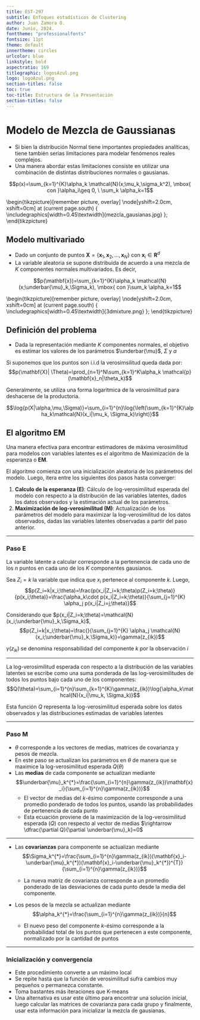 ```yaml
---
title: EST-297
subtitle: Enfoques estadísticos de Clustering
author: Juan Zamora O.
date: Junio, 2024.
fonttheme: "professionalfonts"
fontsize: 11pt
theme: default
innertheme: circles
urlcolor: blue
linkstyle: bold
aspectratio: 169
titlegraphic: logosAzul.png
logo: logoAzul.png
section-titles: false
toc: true
toc-title: Estructura de la Presentación
section-titles: false
---
```



# Modelo de Mezcla de Gaussianas

- Si bien la distribución Normal tiene importantes propiedades analíticas, tiene también serias limitaciones para modelar fenómenos reales complejos.
- Una manera abordar estas limitaciones consiste en utilizar una combinación de distintas distribuciones normales o gausianas.

$$p(x)=\sum_{k=1}^{K}\alpha_k \mathcal{N}(x;\mu_k,\sigma_k^2), \mbox{ con }\alpha_i\geq 0, \ \sum_k \alpha_k=1$$

\begin{tikzpicture}[remember picture, overlay]
\node[yshift=2.0cm, xshift=0cm] at (current page.south) 
{
    \includegraphics[width=0.45\textwidth]{mezcla_gausianas.jpg}
};
\end{tikzpicture} 

## Modelo multivariado

- Dado un conjunto de puntos $\mathbf{X}=\{\mathbf{x}_1,\mathbf{x}_2,\ldots , \mathbf{x}_N\}$ con $\mathbf{x}_i\in\mathbf{R}^d$
- La variable aleatoria se supone distribuida de acuerdo a una mezcla de $K$ componentes normales multivariados. Es decir, 

$$p(\mathbf{x})=\sum_{k=1}^{K}\alpha_k \mathcal{N}(x;\underbar{\mu}_k,\Sigma_k), \mbox{ con }\sum_k \alpha_k=1$$

\begin{tikzpicture}[remember picture, overlay]
\node[yshift=2.0cm, xshift=0cm] at (current page.south) 
{
    \includegraphics[width=0.45\textwidth]{3dmixture.png}
};
\end{tikzpicture} 

## Definición del problema

* Dada la representación mediante $K$ componentes normales, el objetivo es estimar los valores de los parámetros $\underbar{\mu}$, $\Sigma$ y $\alpha$

Si suponemos que los puntos son i.i.d la verosimsilitud queda dada por:
$$p(\mathbf{X}| \Theta)=\prod_{n=1}^N\sum_{k=1}^K\alpha_k \mathcal{p}(\mathbf{x}_n|\theta_k)$$

Generalmente, se utiliza una forma logaritmica de la verosimilitud para deshacerse de la productoria.

$$\log{p(X|\alpha,\mu,\Sigma)}=\sum_{i=1}^{n}\log{\left(\sum_{k=1}^{K}\alpha_k\mathcal{N}(x_i|\mu_k, \Sigma_k)\right)}$$

## El algoritmo EM

Una manera efectiva para encontrar estimadores de máxima verosimilitud para modelos con variables latentes es el algoritmo de Maximización de la esperanza o **EM**.

El algoritmo comienza con una inicialización aleatoria de los parámetros del modelo. Luego, itera entre los siguientes dos pasos hasta converger:

1. **Calculo de la esperanza (E)**: Cálculo de log-verosimilitud esperada del modelo con respecto a la distribución de las variables latentes, dados los datos observados y la estimación actual de los parámetros.
2. **Maximización de log-verosimilitud (M)**: Actualización de los parámetros del modelo para maximizar la log-verosimilitud de los datos observados, dadas las variables latentes observadas a partir del paso anterior.

---

### Paso E

La variable latente a calcular corresponde a la pertenencia de cada uno de los $n$ puntos en cada uno de los $K$ componentes gausianos.

Sea $Z_i=k$ la variable que indica que $x_i$ pertenece al componente $k$.  Luego, $$p(Z_i=k|x_i;\theta)=\frac{p(x_i|Z_i=k;\theta)p(Z_i=k;\theta)}{p(x_i;\theta)}=\frac{\alpha_k\cdot p(x_i|Z_i=k;\theta)}{\sum_{j=1}^{K} \alpha_j p(x_i|Z_i=j;\theta)}$$

Considerando que $p(x_i|Z_i=k;\theta)=\mathcal{N}(x_i;\underbar{\mu}_k,\Sigma_k)$, $$p(Z_i=k|x_i;\theta)=\frac{}{\sum_{j=1}^{K} \alpha_j \mathcal{N}(x_i;\underbar{\mu}_k,\Sigma_k)}=\gamma(z_{ik})$$

$\gamma(z_{ik})$ se denomina responsabilidad del componente $k$ por la observación $i$

---

La log-verosimilitud esperada con respecto a la distribución de las variables latentes se escribe como una suma ponderada de las log-verosimilitudes de todos los puntos bajo cada uno de los componentes:
$$Q(\theta)=\sum_{i=1}^{n}\sum_{k=1}^{K}\gamma(z_{ik})\log{\alpha_k\mathcal{N}(x_i|\mu_k, \Sigma_k)}$$


Esta función $Q$ representa la log-verosimilitud esperada sobre los datos observados y las distribuciones estimadas de variables latentes 

---

### Paso M

- $\theta$ corresponde a los vectores de medias, matrices de covarianza y pesos de mezcla.
- En este paso se actualizan los parámetros en $\theta$ de manera que se maximice la log-verosimilitud esperada $Q(\theta)$ 
- Las **medias** de cada componente se actualizan mediante $$\underbar{\mu}_k^{*}=\frac{\sum_{i=1}^{n}\gamma(z_{ik})\mathbf{x}_i}{\sum_{i=1}^{n}\gamma(z_{ik})}$$
    - El vector de medias del $k$-ésimo componente corresponde a una promedio ponderado de todos los puntos, usando las probabilidades de pertenencia de cada punto
    - Esta ecuación proviene de la maximización de la log-verosimilitud esperada ($Q$) con respecto al vector de medias $\rightarrow \dfrac{\partial Q}{\partial \underbar{\mu}_k}=0$

---

- Las **covarianzas** para componente  se actualizan mediante 
$$\Sigma_k^{*}=\frac{\sum_{i=1}^{n}\gamma(z_{ik})(\mathbf{x}_i-\underbar{\mu}_k^{*})(\mathbf{x}_i-\underbar{\mu}_k^{*})^{T}}{\sum_{i=1}^{n}\gamma(z_{ik})}$$
    - La nueva matriz de covarianza corresponde a un promedio ponderado de las desviaciones de cada punto desde la media del componente.

- Los pesos de la mezcla se actualizan mediante 
$$\alpha_k^{*}=\frac{\sum_{i=1}^{n}\gamma(z_{ik})}{n}$$
    - El nuevo peso del componente $k$-ésimo corresponde a la probabilidad total de los puntos que pertenecen a este componente, normalizado por la cantidad de puntos

---

### Inicialización y convergencia

- Este procedimiento converte a un máximo local
- Se repite hasta que la función de verosimilitud sufra cambios muy pequeños o permanezca constante.
- Toma bastantes más iteraciones que K-means
- Una alternativa es usar este último para encontrar una solución inicial, luego calcular las matrices de covarianza para cada grupo y finalmente, usar esta información para inicializar la mezcla de gausianas.